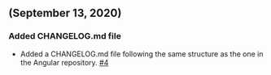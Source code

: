 ## (September 13, 2020)

### Added CHANGELOG.md file 

* Added a CHANGELOG.md file following the same structure as the one in the Angular repository. [#4](https://github.com/SenecaCollegeBTSProjects/Group_20/issues/4#issue-700682924)
